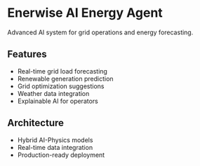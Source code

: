 # Enerwise AI Energy Agent

Advanced AI system for grid operations and energy forecasting.

## Features
- Real-time grid load forecasting
- Renewable generation prediction  
- Grid optimization suggestions
- Weather data integration
- Explainable AI for operators

## Architecture
- Hybrid AI-Physics models
- Real-time data integration
- Production-ready deployment
